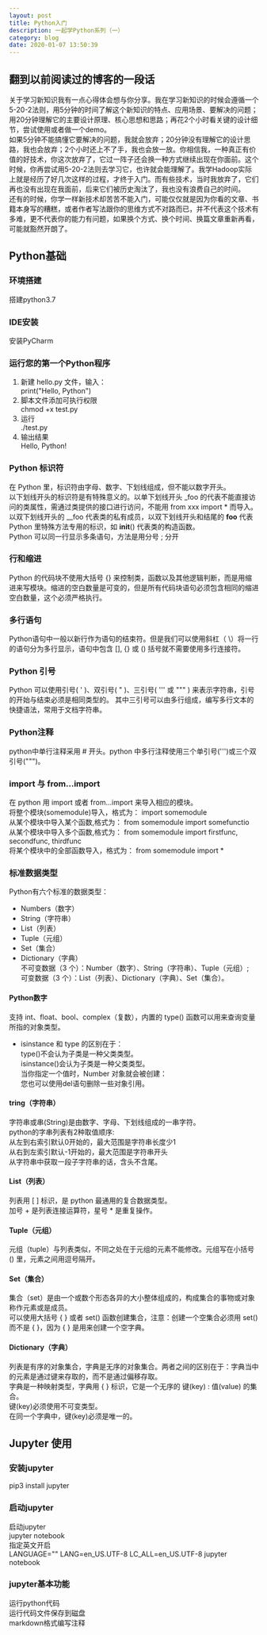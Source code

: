 ```yaml
---
layout: post
title: Python入门
description: 一起学Python系列（一）
category: blog
date: 2020-01-07 13:50:39
---
```


## 翻到以前阅读过的博客的一段话  
关于学习新知识我有一点心得体会想与你分享。我在学习新知识的时候会遵循一个5-20-2法则，用5分钟的时间了解这个新知识的特点、应用场景、要解决的问题；用20分钟理解它的主要设计原理、核心思想和思路；再花2个小时看关键的设计细节，尝试使用或者做一个demo。   
如果5分钟不能搞懂它要解决的问题，我就会放弃；20分钟没有理解它的设计思路，我也会放弃；2个小时还上不了手，我也会放一放。你相信我，一种真正有价值的好技术，你这次放弃了，它过一阵子还会换一种方式继续出现在你面前。这个时候，你再尝试用5-20-2法则去学习它，也许就会能理解了。我学Hadoop实际上就是经历了好几次这样的过程，才终于入门。而有些技术，当时我放弃了，它们再也没有出现在我面前，后来它们被历史淘汰了，我也没有浪费自己的时间。   
还有的时候，你学一样新技术却苦苦不能入门，可能仅仅就是因为你看的文章、书籍本身写的糟糕，或者作者写法跟你的思维方式不对路而已，并不代表这个技术有多难，更不代表你的能力有问题，如果换个方式、换个时间、换篇文章重新再看，可能就豁然开朗了。  

## Python基础

### 环境搭建
搭建python3.7

### IDE安装
安装PyCharm

### 运行您的第一个Python程序
1. 新建 hello.py 文件，输入：  
print("Hello, Python")  
2. 脚本文件添加可执行权限  
chmod +x test.py  
3. 运行  
./test.py  
4. 输出结果  
Hello, Python!  

### Python 标识符
在 Python 里，标识符由字母、数字、下划线组成，但不能以数字开头。  
以下划线开头的标识符是有特殊意义的。以单下划线开头 _foo 的代表不能直接访问的类属性，需通过类提供的接口进行访问，不能用 from xxx import * 而导入。  
以双下划线开头的 __foo 代表类的私有成员，以双下划线开头和结尾的 __foo__ 代表 Python 里特殊方法专用的标识，如 __init__() 代表类的构造函数。  
Python 可以同一行显示多条语句，方法是用分号 ; 分开  

### 行和缩进
Python 的代码块不使用大括号 {} 来控制类，函数以及其他逻辑判断，而是用缩进来写模块。缩进的空白数量是可变的，但是所有代码块语句必须包含相同的缩进空白数量，这个必须严格执行。  

### 多行语句
Python语句中一般以新行作为语句的结束符。但是我们可以使用斜杠（ \）将一行的语句分为多行显示，语句中包含 [], {} 或 () 括号就不需要使用多行连接符。  

### Python 引号
Python 可以使用引号( ' )、双引号( " )、三引号( ''' 或 """ ) 来表示字符串，引号的开始与结束必须是相同类型的。
其中三引号可以由多行组成，编写多行文本的快捷语法，常用于文档字符串。   

### Python注释
python中单行注释采用 # 开头。python 中多行注释使用三个单引号(''')或三个双引号(""")。

### import 与 from...import
在 python 用 import 或者 from...import 来导入相应的模块。  
将整个模块(somemodule)导入，格式为： import somemodule  
从某个模块中导入某个函数,格式为： from somemodule import somefunctio  
从某个模块中导入多个函数,格式为： from somemodule import firstfunc, secondfunc, thirdfunc  
将某个模块中的全部函数导入，格式为： from somemodule import *  

### 标准数据类型
Python有六个标准的数据类型：    
- Numbers（数字）
- String（字符串） 
- List（列表）
- Tuple（元组）
- Set（集合）
- Dictionary（字典）  
不可变数据（3 个）：Number（数字）、String（字符串）、Tuple（元组）;   
可变数据（3 个）：List（列表）、Dictionary（字典）、Set（集合）。  

#### Python数字
支持 int、float、bool、complex（复数），内置的 type() 函数可以用来查询变量所指的对象类型。    
- isinstance 和 type 的区别在于：  
type()不会认为子类是一种父类类型。  
isinstance()会认为子类是一种父类类型。  
当你指定一个值时，Number 对象就会被创建：  
您也可以使用del语句删除一些对象引用。  

#### tring（字符串）
字符串或串(String)是由数字、字母、下划线组成的一串字符。    
python的字串列表有2种取值顺序:  
从左到右索引默认0开始的，最大范围是字符串长度少1   
从右到左索引默认-1开始的，最大范围是字符串开头   
从字符串中获取一段子字符串的话，含头不含尾。  

#### List（列表）
列表用 [ ] 标识，是 python 最通用的复合数据类型。  
加号 + 是列表连接运算符，星号 * 是重复操作。  

#### Tuple（元组）
元组（tuple）与列表类似，不同之处在于元组的元素不能修改。元组写在小括号 () 里，元素之间用逗号隔开。   

#### Set（集合）
集合（set）是由一个或数个形态各异的大小整体组成的，构成集合的事物或对象称作元素或是成员。  
可以使用大括号 { } 或者 set() 函数创建集合，注意：创建一个空集合必须用 set() 而不是 { }，因为 { } 是用来创建一个空字典。   

#### Dictionary（字典）
列表是有序的对象集合，字典是无序的对象集合。两者之间的区别在于：字典当中的元素是通过键来存取的，而不是通过偏移存取。  
字典是一种映射类型，字典用 { } 标识，它是一个无序的 键(key) : 值(value) 的集合。  
键(key)必须使用不可变类型。  
在同一个字典中，键(key)必须是唯一的。  











## Jupyter 使用

### 安装jupyter
pip3 install jupyter

### 启动jupyter
启动jupyter  
jupyter notebook  
指定英文开启  
LANGUAGE="" LANG=en_US.UTF-8 LC_ALL=en_US.UTF-8 jupyter notebook  

### jupyter基本功能
运行python代码  
运行代码文件保存到磁盘  
markdown格式编写注释  

















































